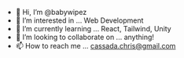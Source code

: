 - 👋 Hi, I’m @babywipez
- 👀 I’m interested in ... Web Development
- 🌱 I’m currently learning ... React, Tailwind, Unity
- 💞️ I’m looking to collaborate on ... anything!
- 📫 How to reach me ... cassada.chris@gmail.com

<!---
babywipez/babywipez is a ✨ special ✨ repository because its `README.md` (this file) appears on your GitHub profile.
You can click the Preview link to take a look at your changes.
--->
